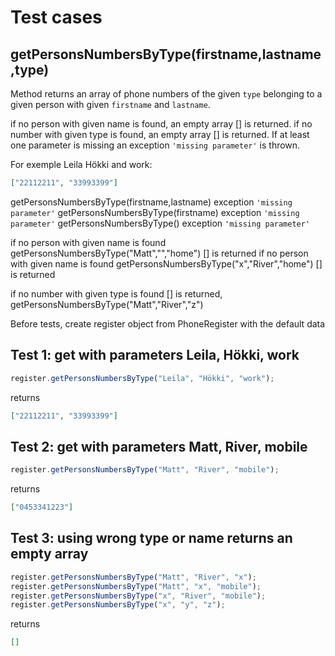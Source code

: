 # Test cases

## **getPersonsNumbersByType(firstname,lastname,type)**

Method returns an array of phone numbers of the given `type` belonging to a given person with given `firstname` and `lastname`.

if no person with given name is found, an empty array [] is returned.
if no number with given type is found, an empty array [] is returned.
If at least one parameter is missing an exception `'missing parameter'` is thrown.

For exemple Leila Hökki and work:

```json
["22112211", "33993399"]
```

getPersonsNumbersByType(firstname,lastname) exception `'missing parameter'`
getPersonsNumbersByType(firstname) exception `'missing parameter'`
getPersonsNumbersByType() exception `'missing parameter'`

if no person with given name is found getPersonsNumbersByType("Matt","","home") [] is returned
if no person with given name is found getPersonsNumbersByType("x","River","home") [] is returned

if no number with given type is found [] is returned, getPersonsNumbersByType("Matt","River","z")

Before tests, create register object from PhoneRegister with the default data

## Test 1: get with parameters Leila, Hökki, work

```js
register.getPersonsNumbersByType("Leila", "Hökki", "work");
```

returns

```json
["22112211", "33993399"]
```

## Test 2: get with parameters Matt, River, mobile

```js
register.getPersonsNumbersByType("Matt", "River", "mobile");
```

returns

```json
["0453341223"]
```

## Test 3: using wrong type or name returns an empty array

```js
register.getPersonsNumbersByType("Matt", "River", "x");
register.getPersonsNumbersByType("Matt", "x", "mobile");
register.getPersonsNumbersByType("x", "River", "mobile");
register.getPersonsNumbersByType("x", "y", "z");
```

returns

```json
[]
```

